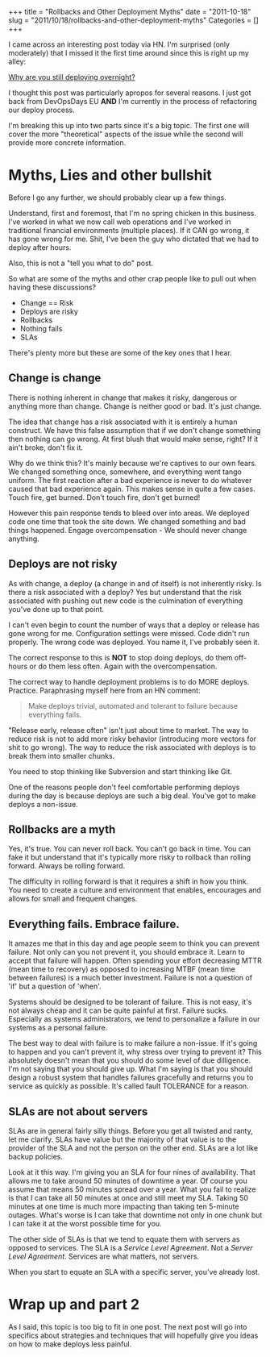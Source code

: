 +++
title = "Rollbacks and Other Deployment Myths"
date = "2011-10-18"
slug = "2011/10/18/rollbacks-and-other-deployment-myths"
Categories = []
+++

I came across an interesting post today via HN. I'm surprised (only moderately) that I missed it the first time around since this is right up my alley:

[Why are you still deploying overnight?](http://briancrescimanno.com/2011/09/29/why-are-you-still-deploying-overnight/)

I thought this post was particularly apropos for several reasons. I just got back from DevOpsDays EU **AND** I'm currently in the process of refactoring our deploy process.

I'm breaking this up into two parts since it's a big topic. The first one will cover the more "theoretical" aspects of the issue while the second will provide more concrete information.

<!--more-->
# Myths, Lies and other bullshit

Before I go any further, we should probably clear up a few things.

Understand, first and foremost, that I'm no spring chicken in this business. I've worked in what we now call web operations and I've worked in traditional financial environments (multiple places). If it CAN go wrong, it has gone wrong for me. Shit, I've been the guy who dictated that we had to deploy after hours.

Also, this is not a "tell you what to do" post.

So what are some of the myths and other crap people like to pull out when having these discussions?

- Change == Risk
- Deploys are risky
- Rollbacks
- Nothing fails
- SLAs

There's plenty more but these are some of the key ones that I hear.

## Change is change

There is nothing inherent in change that makes it risky, dangerous or anything more than change. Change is neither good or bad. It's just change.

The idea that change has a risk associated with it is entirely a human construct. We have this false assumption that if we don't change something then nothing can go wrong.
At first blush that would make sense, right? If it ain't broke, don't fix it.

Why do we think this? It's mainly because we're captives to our own fears. We changed something once, somewhere, and everything went tango uniform. The first reaction after a bad experience is never to do whatever caused that bad experience again. This makes sense in quite a few cases. Touch fire, get burned. Don't touch fire, don't get burned!

However this pain response tends to bleed over into areas. We deployed code one time that took the site down. We changed something and bad things happened. Engage overcompensation - We should never change anything.

## Deploys are not risky

As with change, a deploy (a change in and of itself) is not inherently risky. Is there a risk associated with a deploy? Yes but understand that the risk associated with pushing out new code is the culmination of everything you've done up to that point.

I can't even begin to count the number of ways that a deploy or release has gone wrong for me. Configuration settings were missed. Code didn't run properly. The wrong code was deployed. You name it, I've probably seen it.

The correct response to this is **NOT** to stop doing deploys, do them off-hours or do them less often. Again with the overcompensation.

The correct way to handle deployment problems is to do MORE deploys. Practice. Paraphrasing myself here from an HN comment:

> Make deploys trivial, automated and tolerant to failure because everything fails.

"Release early, release often" isn't just about time to market. The way to reduce risk is not to add more risky behavior (introducing more vectors for shit to go wrong). The way to reduce the risk associated with deploys is to break them into smaller chunks.

You need to stop thinking like Subversion and start thinking like Git.

One of the reasons people don't feel comfortable performing deploys during the day is because deploys are such a big deal. You've got to make deploys a non-issue.

## Rollbacks are a myth

Yes, it's true. You can never roll back. You can't go back in time. You can fake it but understand that it's typically more risky to rollback than rolling forward. Always be rolling forward.

The difficulty in rolling forward is that it requires a shift in how you think. You need to create a culture and environment that enables, encourages and allows for small and frequent changes.

## Everything fails. Embrace failure.

It amazes me that in this day and age people seem to think you can prevent failure. Not only can you not prevent it, you should embrace it. Learn to accept that failure will happen.  Often spending your effort decreasing MTTR (mean time to recovery) as opposed to increasing MTBF (mean time between failures) is a much better investment. Failure is not a question of 'if' but a question of 'when'.

Systems should be designed to be tolerant of failure. This is not easy, it's not always cheap and it can be quite painful at first. Failure sucks. Especially as systems administrators, we tend to personalize a failure in our systems as a personal failure.

The best way to deal with failure is to make failure a non-issue. If it's going to happen and you can't prevent it, why stress over trying to prevent it? This absolutely doesn't mean that you should do some level of due dilligence. I'm not saying that you should give up. What I'm saying is that you should design a robust system that handles failures gracefully and returns you to service as quickly as possible. It's called fault TOLERANCE for a reason.

## SLAs are not about servers

SLAs are in general fairly silly things. Before you get all twisted and ranty, let me clarify. SLAs have value but the majority of that value is to the provider of the SLA and not the person on the other end. SLAs are a lot like backup policies.

Look at it this way. I'm giving you an SLA for four nines of availability. That allows me to take around 50 minutes of downtime a year. Of course you assume that means 50 minutes spread over a year. What you fail to realize is that I can take all 50 minutes at once and still meet my SLA. Taking 50 minutes at one time is much more impacting than taking ten 5-minute outages. What's worse is I can take that downtime not only in one chunk but I can take it at the worst possible time for you.

The other side of SLAs is that we tend to equate them with servers as opposed to services. The SLA is a *Service Level Agreement*. Not a *Server Level Agreement*. Services are what matters, not servers. 

When you start to equate an SLA with a specific server, you've already lost.

# Wrap up and part 2

As I said, this topic is too big to fit in one post. The next post will go into specifics about strategies and techniques that will hopefully give you ideas on how to make deploys less painful.
